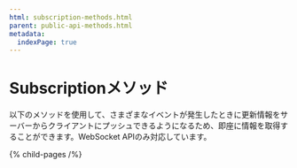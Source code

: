 ```yaml
---
html: subscription-methods.html
parent: public-api-methods.html
metadata:
  indexPage: true
---
```

# Subscriptionメソッド

以下のメソッドを使用して、さまざまなイベントが発生したときに更新情報をサーバーからクライアントにプッシュできるようになるため、即座に情報を取得することができます。WebSocket APIのみ対応しています。

{% child-pages /%}
